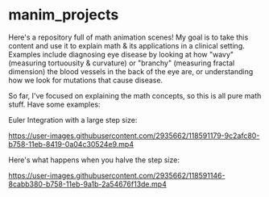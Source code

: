 # manim_projects
Here's a repository full of math animation scenes! My goal is to take this content and use it to explain math & its applications in a clinical setting. Examples include diagnosing eye disease by looking at how "wavy" (measuring tortuousity & curvature) or "branchy" (measuring fractal dimension) the blood vessels in the back of the eye are, or understanding how we look for mutations that cause disease. 

So far, I've focused on explaining the math concepts, so this is all pure math stuff. Have some examples:

Euler Integration with a large step size:

https://user-images.githubusercontent.com/2935662/118591179-9c2afc80-b758-11eb-8419-0a04c30524e9.mp4

Here's what happens when you halve the step size:

https://user-images.githubusercontent.com/2935662/118591146-8cabb380-b758-11eb-9a1b-2a54676f13de.mp4
